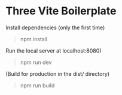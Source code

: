 # Three Vite Boilerplate

 Install dependencies (only the first time)
> npm install

 Run the local server at localhost:8080)
> npm run dev

 (Build for production in the dist/ directory)
> npm run build
